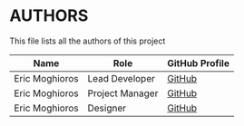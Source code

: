# AUTHORS

This file lists all the authors of this project

| Name                  | Role                    | GitHub Profile                           |
|-----------------------|-------------------------|------------------------------------------|
| Eric Moghioros        | Lead Developer          | [GitHub](https://github.com/Mogalina)    |
| Eric Moghioros        | Project Manager         | [GitHub](https://github.com/Mogalina)    |
| Eric Moghioros        | Designer                | [GitHub](https://github.com/Mogalina)    |
